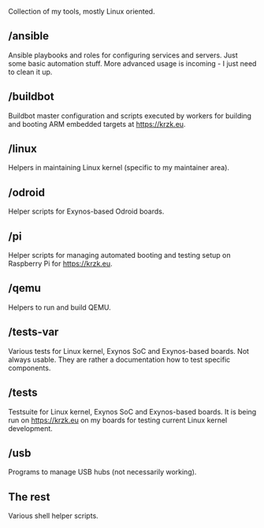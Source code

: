 Collection of my tools, mostly Linux oriented.

## /ansible

Ansible playbooks and roles for configuring services and servers.  Just some
basic automation stuff.  More advanced usage is incoming - I just need to
clean it up.

## /buildbot

Buildbot master configuration and scripts executed by workers for building
and booting ARM embedded targets at https://krzk.eu.

## /linux

Helpers in maintaining Linux kernel (specific to my maintainer area).

## /odroid

Helper scripts for Exynos-based Odroid boards.

## /pi

Helper scripts for managing automated booting and testing setup on Raspberry Pi
for https://krzk.eu.

## /qemu

Helpers to run and build QEMU.

## /tests-var

Various tests for Linux kernel, Exynos SoC and Exynos-based boards.
Not always usable. They are rather a documentation how to test specific
components.

## /tests

Testsuite for Linux kernel, Exynos SoC and Exynos-based boards.
It is being run on https://krzk.eu on my boards for testing current Linux
kernel development.

## /usb

Programs to manage USB hubs (not necessarily working).

## The rest

Various shell helper scripts.
